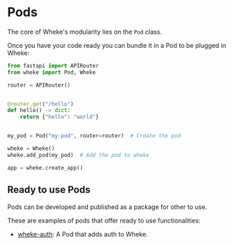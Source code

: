 # Pods

The core of Wheke's modularity lies on the `Pod` class.

Once you have your code ready you can bundle it in a Pod to be plugged in Wheke:

```python hl_lines="12 15"
from fastapi import APIRouter
from wheke import Pod, Wheke

router = APIRouter()


@router.get("/hello")
def hello() -> dict:
    return {"hello": "world"}


my_pod = Pod("my-pod", router=router)  # Create the pod

wheke = Wheke()
wheke.add_pod(my_pod)  # Add the pod to wheke

app = wheke.create_app()
```

## Ready to use Pods

Pods can be developed and published as a package for other to use.

These are examples of pods that offer ready to use functionalities:

- [wheke-auth](https://github.com/humrochagf/wheke-auth): A Pod that adds auth to Wheke.
